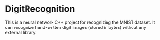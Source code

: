 # DigitRecognition
This is a neural network C++ project for recognizing the MNIST dataset. It can recognize hand-written digit images (stored in bytes) without any external library.